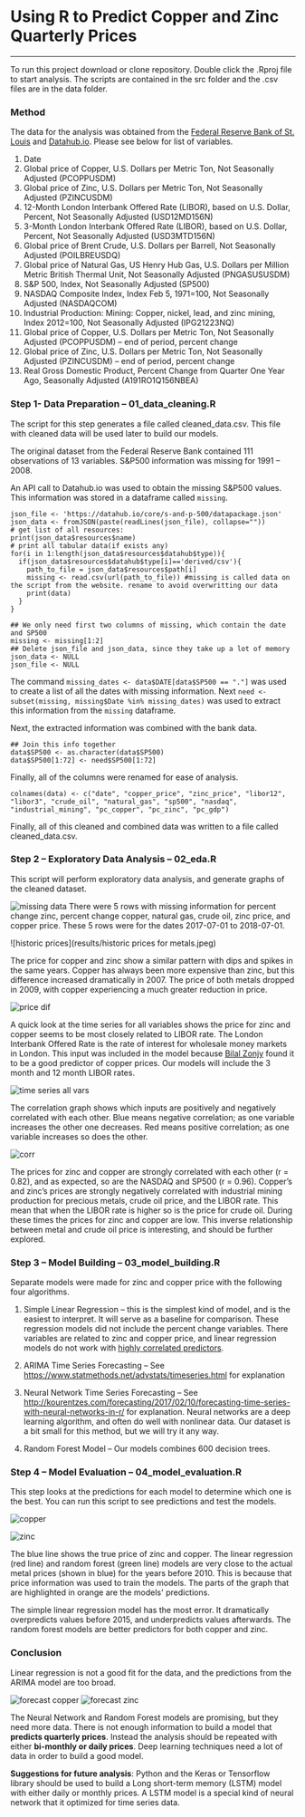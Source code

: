 # Using R to Predict Copper and Zinc Quarterly Prices
---

To run this project download or clone repository.  Double click the .Rproj file to start analysis.  The scripts are contained in the src folder and the .csv files are in the data folder.


### Method
The data for the analysis was obtained from the [Federal Reserve Bank of St. Louis](https://fred.stlouisfed.org/series/PCOPPUSDQ) and [Datahub.io](Datahub.io).  Please see below for list of variables.  

1.	Date
2.	Global price of Copper, U.S. Dollars per Metric Ton, Not Seasonally Adjusted (PCOPPUSDM)
3.	Global price of Zinc, U.S. Dollars per Metric Ton, Not Seasonally Adjusted (PZINCUSDM)
4.	12-Month London Interbank Offered Rate (LIBOR), based on U.S. Dollar, Percent, Not Seasonally Adjusted (USD12MD156N)
5.	3-Month London Interbank Offered Rate (LIBOR), based on U.S. Dollar, Percent, Not Seasonally Adjusted (USD3MTD156N)
6.	Global price of Brent Crude, U.S. Dollars per Barrell, Not Seasonally Adjusted (POILBREUSDQ)
7.	Global price of Natural Gas, US Henry Hub Gas, U.S. Dollars per Million Metric British Thermal Unit, Not Seasonally Adjusted (PNGASUSUSDM)
8.	S&P 500, Index, Not Seasonally Adjusted (SP500)
9.	NASDAQ Composite Index, Index Feb 5, 1971=100, Not Seasonally Adjusted (NASDAQCOM)
10.	Industrial Production: Mining: Copper, nickel, lead, and zinc mining, Index 2012=100, Not Seasonally Adjusted (IPG21223NQ)
11.	Global price of Copper, U.S. Dollars per Metric Ton, Not Seasonally Adjusted (PCOPPUSDM) – end of period, percent change
12.	Global price of Zinc, U.S. Dollars per Metric Ton, Not Seasonally Adjusted (PZINCUSDM) – end of period, percent change
13.	Real Gross Domestic Product, Percent Change from Quarter One Year Ago, Seasonally Adjusted (A191RO1Q156NBEA)


### Step 1- Data Preparation – 01_data_cleaning.R

The script for this step generates a file called cleaned_data.csv.  This file with cleaned data will be used later to build our models.

The original dataset from the Federal Reserve Bank contained 111 observations of 13 variables.  S&P500 information was missing for 1991 – 2008.

An API call to Datahub.io was used to obtain the missing S&P500 values.  This information was stored in a dataframe called `missing`.
```
json_file <- 'https://datahub.io/core/s-and-p-500/datapackage.json'
json_data <- fromJSON(paste(readLines(json_file), collapse=""))
# get list of all resources:
print(json_data$resources$name)
# print all tabular data(if exists any)
for(i in 1:length(json_data$resources$datahub$type)){
  if(json_data$resources$datahub$type[i]=='derived/csv'){
    path_to_file = json_data$resources$path[i]
    missing <- read.csv(url(path_to_file)) #missing is called data on the script from the website. rename to avoid overwritting our data
    print(data)
  }
}

## We only need first two columns of missing, which contain the date and SP500
missing <- missing[1:2]
## Delete json_file and json_data, since they take up a lot of memory
json_data <- NULL
json_file <- NULL
```

The command `missing_dates <- data$DATE[data$SP500 == "."]` was used to create a list of all the dates with missing information.  Next `need <- subset(missing, missing$Date %in% missing_dates)` was used to extract this information from the `missing` dataframe.

Next, the extracted information was combined with the bank data.
```
## Join this info together
data$SP500 <- as.character(data$SP500)
data$SP500[1:72] <- need$SP500[1:72]
```
Finally, all of the columns were renamed for ease of analysis.
```
colnames(data) <- c("date", "copper_price", "zinc_price", "libor12", "libor3", "crude_oil", "natural_gas", "sp500", "nasdaq", "industrial_mining", "pc_copper", "pc_zinc", "pc_gdp")
```

Finally, all of this cleaned and combined data was written to a file called cleaned_data.csv.

### Step 2 – Exploratory Data Analysis – 02_eda.R

This script will perform exploratory data analysis, and generate graphs of the cleaned dataset.  

![missing data](results/missing_data.jpeg)
There were 5 rows with missing information for percent change zinc, percent change copper, natural gas, crude oil, zinc price, and copper price.  These 5 rows were for the dates 2017-07-01 to 2018-07-01.

![historic prices](results/historic prices for metals.jpeg)

The price for copper and zinc show a similar pattern with dips and spikes in the same years.  Copper has always been more expensive than zinc, but this difference increased dramatically in 2007.  The price of both metals dropped in 2009, with copper experiencing a much greater reduction in price.   

![price dif](results/difference_cost.jpeg)

A quick look at the time series for all variables shows the price for zinc and copper seems to be most closely related to LIBOR rate.  The London Interbank Offered Rate is the rate of interest for wholesale money markets in London.  This input was included in the model because [Bilal Zonjy](https://bilalzonjy.github.io/432/index.html) found it to be a good predictor of copper prices.  Our models will include the 3 month and 12 month LIBOR rates.

![time series all vars](results/time_series_all_variables.jpeg)

The correlation graph shows which inputs are positively and negatively correlated with each other.  Blue means negative correlation; as one variable increases the other one decreases.  Red means positive correlation; as one variable increases so does the other.

![corr](results/input_correlations.jpeg)

The prices for zinc and copper are strongly correlated with each other (r = 0.82), and as expected, so are the NASDAQ and SP500 (r = 0.96).  Copper’s and zinc’s prices are strongly negatively correlated with industrial mining production for precious metals, crude oil price, and the LIBOR rate. This mean that when the LIBOR rate is higher so is the price for crude oil.  During these times the prices for zinc and copper are low.  This inverse relationship between metal and crude oil price is interesting, and should be further explored.


### Step 3 – Model Building – 03_model_building.R

Separate models were made for zinc and copper price with the following four algorithms.

1.	Simple Linear Regression – this is the simplest kind of model, and is the easiest to interpret.  It will serve as a baseline for comparison.  These regression models did not include the percent change variables.  There variables are related to zinc and copper price, and linear regression models do not work with [highly correlated predictors](https://en.wikipedia.org/wiki/Multicollinearity).  

2.	ARIMA Time Series Forecasting – See <https://www.statmethods.net/advstats/timeseries.html> for explanation

3.	Neural Network Time Series Forecasting – See <http://kourentzes.com/forecasting/2017/02/10/forecasting-time-series-with-neural-networks-in-r/> for explanation.  Neural networks are a deep learning algorithm, and often do well with nonlinear data.  Our dataset is a bit small for this method, but we will try it any way.
4.	Random Forest Model – Our models combines 600 decision trees.

### Step 4 – Model Evaluation – 04_model_evaluation.R

This step looks at the predictions for each model to determine which one is the best.  You can run this script to see predictions and test the models.

![copper](results/predict_copper.jpeg)

![zinc](results/predict_zinc.jpeg)

The blue line shows the true price of zinc and copper.  The linear regression (red line) and random forest (green line) models are very close to the actual metal prices (shown in blue) for the years before 2010.  This is because that price information was used to train the models. The parts of the graph that are highlighted in orange are the models' predictions.

The simple linear regression model has the most error.  It dramatically overpredicts values before 2015, and underpredicts values afterwards.  The random forest models are better predictors for both copper and zinc.  

### Conclusion

Linear regression is not a good fit for the data, and the predictions from the ARIMA model are too broad.

![forecast copper](results/forecast_copper.jpeg)
![forecast zinc](results/forecast_zinc.jpeg)

The Neural Network and Random Forest models are promising, but they need more data.  There is not enough information to build a model that <b>predicts quarterly prices</b>.  Instead the analysis should be repeated with either <b>bi-monthly or daily prices</b>. Deep learning techniques need a lot of data in order to build a good model.  

<b>Suggestions for future analysis</b>:
Python and the Keras or Tensorflow library should be used to build a Long short-term memory (LSTM) model with either daily or monthly prices.  A LSTM model is a special kind of neural network that it optimized for time series data.
